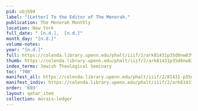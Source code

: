 ```yaml
---
pid: obj694
label: "[Letter] To the Editor of The Menorah."
publication: The Menorah Monthly
location: New York
full_date: " [n.d.],  [n.d.]"
month_day: "[n.d.]"
volume-notes:
year: "[n.d.]"
full: https://colenda.library.upenn.edu/phalt/iiif/2/ark81431p35d8nw83%2FSHA256E-s6350073--29b7c41c64dc3a440e0e3281ccfeee9349e9b08666edb5c4bcc90dafa3ff706a.jpeg/full/3500,/0/default.jpg
thumb: https://colenda.library.upenn.edu/phalt/iiif/2/ark81431p35d8nw83%2FSHA256E-s6350073--29b7c41c64dc3a440e0e3281ccfeee9349e9b08666edb5c4bcc90dafa3ff706a.jpeg/full/!200,200/0/default.jpg
index_terms: Jewish Theological Seminary
toc: '708'
manifest_all: https://colenda.library.upenn.edu/phalt/iiif/2/81431-p35d8nw83/manifest
manifest_indiv: https://colenda.library.upenn.edu/phalt/iiif/2/ark81431p35d8nw83%2FSHA256E-s6350073--29b7c41c64dc3a440e0e3281ccfeee9349e9b08666edb5c4bcc90dafa3ff706a.jpeg
order: '693'
layout: qatar_item
collection: morais-ledger
---
```

